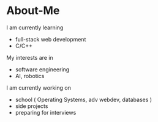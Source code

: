 # About-Me

I am currently learning 
- full-stack web development
- C/C++ 

My interests are in
- software engineering
- AI, robotics 
  
I am currently working on
- school ( Operating Systems, adv webdev, databases )
- side projects
- preparing for interviews
